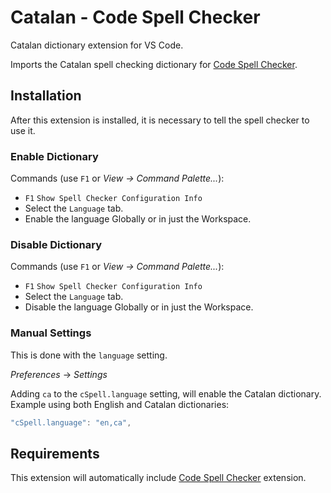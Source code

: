 # Catalan - Code Spell Checker

Catalan dictionary extension for VS Code.

Imports the Catalan spell checking dictionary for [Code Spell Checker](https://marketplace.visualstudio.com/items?itemName=streetsidesoftware.code-spell-checker).



## Installation

After this extension is installed, it is necessary to tell the spell checker to use it.

### Enable Dictionary

Commands (use `F1` or *View -> Command Palette...*):
- `F1` `Show Spell Checker Configuration Info`
- Select the `Language` tab.
- Enable the language Globally or in just the Workspace.

### Disable Dictionary

Commands (use `F1` or *View -> Command Palette...*):
- `F1` `Show Spell Checker Configuration Info`
- Select the `Language` tab.
- Disable the language Globally or in just the Workspace.

### Manual Settings

This is done with the `language` setting.

*Preferences* -> *Settings*

Adding `ca` to the `cSpell.language` setting, will enable the Catalan dictionary.
Example using both English and Catalan dictionaries:
```javascript
"cSpell.language": "en,ca",
```



## Requirements
This extension will automatically include [Code Spell Checker](https://marketplace.visualstudio.com/items?itemName=streetsidesoftware.code-spell-checker) extension.
